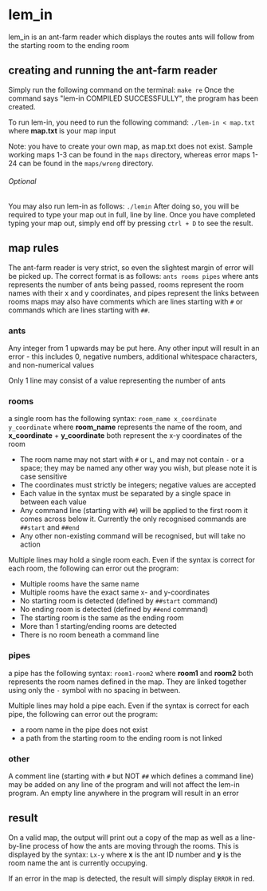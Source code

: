 # lem_in
lem_in is an ant-farm reader which displays the routes ants will follow from the starting room to the ending room

## creating and running the ant-farm reader
Simply run the following command on the terminal:
`make re`
Once the command says "lem-in COMPILED SUCCESSFULLY", the program has been created.

To run lem-in, you need to run the following command:
`./lem-in < map.txt`
where **map.txt** is your map input

Note: you have to create your own map, as map.txt does not exist. Sample working maps 1-3 can be found in the `maps` directory, whereas error maps 1-24 can be found in the `maps/wrong` directory.

###### Optional
You may also run lem-in as follows:
`./lemin`
After doing so, you will be required to type your map out in full, line by line.
Once you have completed typing your map out, simply end off by pressing `ctrl + D` to see the result.

## map rules
The ant-farm reader is very strict, so even the slightest margin of error will be picked up. The correct format is as follows:
`ants
rooms
pipes`
where ants represents the number of ants being passed, rooms represent the room names with their x and y coordinates, and pipes represent the links between rooms
maps may also have comments which are lines starting with `#` or commands which are lines starting with `##`.

### ants
Any integer from 1 upwards may be put here. Any other input will result in an error - this includes 0, negative numbers, additional whitespace characters, and non-numerical values

Only 1 line may consist of a value representing the number of ants

### rooms
a single room has the following syntax:
`room_name x_coordinate y_coordinate`
where **room_name** represents the name of the room, and **x_coordinate** + **y_coordinate** both represent the x-y coordinates of the room
* The room name may not start with `#` or `L`, and may not contain `-` or a space; they may be named any other way you wish, but please note it is case sensitive
* The coordinates must strictly be integers; negative values are accepted
* Each value in the syntax must be separated by a single space in between each value
* Any command line (starting with `##`) will be applied to the first room it comes across below it. Currently the only recognised commands are `##start` and `##end`
* Any other non-existing command will be recognised, but will take no action

Multiple lines may hold a single room each. Even if the syntax is correct for each room, the following can error out the program:
* Multiple rooms have the same name
* Multiple rooms have the exact same x- and y-coordinates
* No starting room is detected (defined by `##start` command)
* No ending room is detected (defined by `##end` command)
* The starting room is the same as the ending room
* More than 1 starting/ending rooms are detected
* There is no room beneath a command line

### pipes
a pipe has the following syntax:
`room1-room2`
where **room1** and **room2** both represents the room names defined in the map. They are linked together using only the `-` symbol with no spacing in between.

Multiple lines may hold a pipe each. Even if the syntax is correct for each pipe, the following can error out the program:
* a room name in the pipe does not exist
* a path from the starting room to the ending room is not linked

### other
A comment line (starting with `#` but NOT `##` which defines a command line) may be added on any line of the program and will not affect the lem-in program.
An empty line anywhere in the program will result in an error

## result
On a valid map, the output will print out a copy of the map as well as a line-by-line process of how the ants are moving through the rooms. This is displayed by the syntax:
`Lx-y`
where **x** is the ant ID number and **y** is the room name the ant is currently occupying.

If an error in the map is detected, the result will simply display `ERROR` in red.
